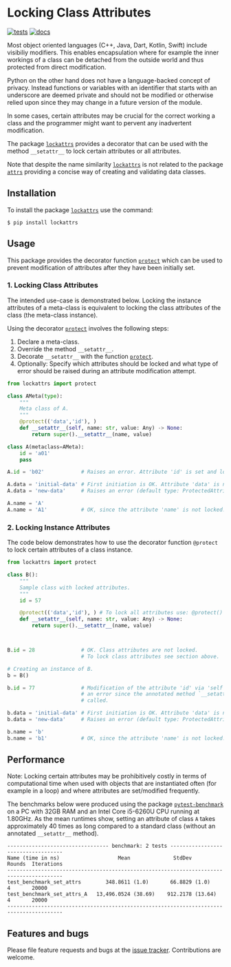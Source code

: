 # Locking Class Attributes
[![tests](https://github.com/simphotonics/lockattrs/actions/workflows/tests.yml/badge.svg)](https://github.com/simphotonics/lockattrs/actions/workflows/tests.yml)
[![docs](https://raw.githubusercontent.com/simphotonics/lockattrs/main/images/docs-badge.svg)](https://lockattrs.simphotonics.com)

Most object oriented languages (C++, Java, Dart, Kotlin, Swift)
include visibiliy modifiers. This enables
encapsulation where for example the inner workings of a class
can be detached from the outside world and thus protected from
direct modification.

Python on the other hand does not have a language-backed concept
of privacy. Instead functions or variables with an identifier
that starts with an underscore are
deemed private and should not be modified or otherwise
relied upon since they may change in a future version of the module.

In some cases, certain attributes may be crucial for the
correct working a class and the programmer might
want to pervent any inadvertent modification.

The package [`lockattrs`][lockattrs] provides a decorator that can
be used with the method `__setattr__` to lock certain attributes
or all attributes.

Note that despite the name similarity [`lockattrs`][lockattrs] is
not related to the package [`attrs`][attrs] providing
a concise way of creating and validating data classes.


## Installation

To install the package [`lockattrs`][lockattrs] use the command:
```Console
$ pip install lockattrs
```

## Usage

This package provides the decorator function [`protect`][protect] which can be
used to prevent modification of attributes
after they have been initially set.

### 1. Locking Class Attributes

The intended use-case is demonstrated below. Locking the
instance attributes of a meta-class is equivalent to
locking the class attributes of the class (the meta-class instance).

Using the decorator [`protect`][protect] involves the following steps:

1. Declare a meta-class.
2. Override the method `__setattr__`.
3. Decorate `__setattr__` with the function [`protect`][protect].
4. Optionally: Specify which attributes should be locked and
   what type of error should be raised during an attribute
   modification attempt.

``` Python
from lockattrs import protect

class AMeta(type):
    """
    Meta class of A.
    """
    @protect(('data','id'), )
    def __setattr__(self, name: str, value: Any) -> None:
        return super().__setattr__(name, value)

class A(metaclass=AMeta):
    id = 'a01'
    pass

A.id = 'b02'            # Raises an error. Attribute 'id' is set and locked.

A.data = 'initial-data' # First initiation is OK. Attribute 'data' is now locked.
A.data = 'new-data'     # Raises an error (default type: ProtectedAttributeError).

A.name = 'A'
A.name = 'A1'           # OK, since the attribute 'name' is not locked.
```

### 2. Locking Instance Attributes

The code below demonstrates how to use the decorator
function `@protect` to lock certain attributes of a class instance.

``` Python
from lockattrs import protect

class B():
    """
    Sample class with locked attributes.
    """
    id = 57

    @protect(('data','id'), ) # To lock all attributes use: @protect()
    def __setattr__(self, name: str, value: Any) -> None:
        return super().__setattr__(name, value)



B.id = 28               # OK. Class attributes are not locked.
                        # To lock class attributes see section above.

# Creating an instance of B.
b = B()

b.id = 77               # Modification of the attribute 'id' via 'self' raises
                        # an error since the annotated method `__setattr__` is
                        # called. 

b.data = 'initial-data' # First initiation is OK. Attribute 'data' is now locked.
b.data = 'new-data'     # Raises an error (default type: ProtectedAttributeError).

b.name = 'b'
b.name = 'b1'           # OK, since the attribute 'name' is not locked.
```


## Performance

Note: Locking certain attributes may be prohibitively
costly in terms of computational time
when used with objects that are
instantiated often (for example in a loop)
and where attributes are set/modified frequently.

The benchmarks below were produced using the package
[`pytest-benchmark`][pytest-benchmark] on a PC with 32GB RAM
and an Intel Core i5-6260U CPU running at 1.80GHz.
As the mean runtimes show, setting an attribute of class `A`
takes approximately 40 times as long compared to a standard class
(without an annotated `__setattr__` method).


``` Console
--------------------------------- benchmark: 2 tests -----------------------------------
Name (time in ns)                   Mean              StdDev          Rounds  Iterations
----------------------------------------------------------------------------------------
test_benchmark_set_attrs        348.8611 (1.0)       66.8829 (1.0)         4       20000
test_benchmark_set_attrs_A   13,496.0524 (38.69)    912.2178 (13.64)       4       20000
----------------------------------------------------------------------------------------
```


## Features and bugs

Please file feature requests and bugs at the [issue tracker].
Contributions are welcome.

[issue tracker]: https://github.com/simphotonics/lockattrs/issues

[attrs]: https://pypi.org/project/attrs

[protect]: http://lockattrs.simphotonics.com/reference/lockattrs/decorators/#protect

[pypi]: https:://pypi.org

[pytest]: https://pypi.org/project/pytest/

[pytest-benchmark]: https://pypi.org/project/pytest-benchmark/

[lockattrs]: https://github.com/simphotonics/lockattrs